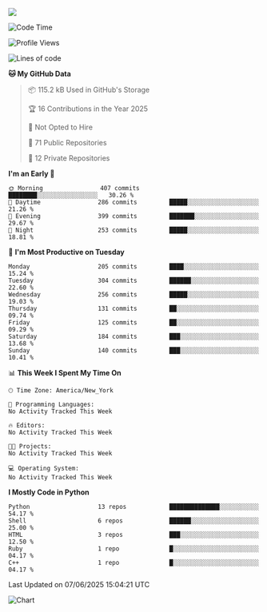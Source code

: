 
![](https://hit.yhype.me/github/profile?user_id=44564111)
<!--START_SECTION:waka-->
![Code Time](http://img.shields.io/badge/Code%20Time-25%20hrs%2048%20mins-blue)

![Profile Views](http://img.shields.io/badge/Profile%20Views-0-blue)

![Lines of code](https://img.shields.io/badge/From%20Hello%20World%20I%27ve%20Written-5.2%20million%20lines%20of%20code-blue)

**🐱 My GitHub Data** 

> 📦 115.2 kB Used in GitHub's Storage 
 > 
> 🏆 16 Contributions in the Year 2025
 > 
> 🚫 Not Opted to Hire
 > 
> 📜 71 Public Repositories 
 > 
> 🔑 12 Private Repositories 
 > 
**I'm an Early 🐤** 

```text
🌞 Morning                407 commits         ████████░░░░░░░░░░░░░░░░░   30.26 % 
🌆 Daytime                286 commits         █████░░░░░░░░░░░░░░░░░░░░   21.26 % 
🌃 Evening                399 commits         ███████░░░░░░░░░░░░░░░░░░   29.67 % 
🌙 Night                  253 commits         █████░░░░░░░░░░░░░░░░░░░░   18.81 % 
```
📅 **I'm Most Productive on Tuesday** 

```text
Monday                   205 commits         ████░░░░░░░░░░░░░░░░░░░░░   15.24 % 
Tuesday                  304 commits         ██████░░░░░░░░░░░░░░░░░░░   22.60 % 
Wednesday                256 commits         █████░░░░░░░░░░░░░░░░░░░░   19.03 % 
Thursday                 131 commits         ██░░░░░░░░░░░░░░░░░░░░░░░   09.74 % 
Friday                   125 commits         ██░░░░░░░░░░░░░░░░░░░░░░░   09.29 % 
Saturday                 184 commits         ███░░░░░░░░░░░░░░░░░░░░░░   13.68 % 
Sunday                   140 commits         ███░░░░░░░░░░░░░░░░░░░░░░   10.41 % 
```


📊 **This Week I Spent My Time On** 

```text
🕑︎ Time Zone: America/New_York

💬 Programming Languages: 
No Activity Tracked This Week

🔥 Editors: 
No Activity Tracked This Week

🐱‍💻 Projects: 
No Activity Tracked This Week

💻 Operating System: 
No Activity Tracked This Week
```

**I Mostly Code in Python** 

```text
Python                   13 repos            ██████████████░░░░░░░░░░░   54.17 % 
Shell                    6 repos             ██████░░░░░░░░░░░░░░░░░░░   25.00 % 
HTML                     3 repos             ███░░░░░░░░░░░░░░░░░░░░░░   12.50 % 
Ruby                     1 repo              █░░░░░░░░░░░░░░░░░░░░░░░░   04.17 % 
C++                      1 repo              █░░░░░░░░░░░░░░░░░░░░░░░░   04.17 % 
```




 Last Updated on 07/06/2025 15:04:21 UTC
<!--END_SECTION:waka-->
![Chart](https://wakatime.com/share/@Vault108/688d9b71-d249-4f4e-81ef-3dceb97e43a3.svg)

